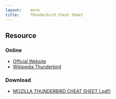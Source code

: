 ```yaml
---
layout:    more
title:     Thunderbird Cheat Sheet 
---
```

<div class="content content-400">
    <div class="board board-326">
        <h2 class="board-title">Resource</h2>
        <div class="board-card">
            <h3 class="board-card-title">Online</h3>
            <ul>
                <li><a href="http://www.mozilla.com/thunderbird/">Official Website</a></li>
                <li><a href="http://en.wikipedia.org/wiki/Mozilla_Thunderbird">Wikipedia Thunderbird</a></li>
            </ul>
        </div>
        <div class="board-card">
            <h3 class="board-card-title">Download</h3>
            <ul>
                <li><a href="/static/cs/thunderbirdcheatsheet-1.pdf">MOZILLA THUNDERBIRD CHEAT SHEET [.pdf]</a></li>
            </ul>
        </div>
    </div>
</div>
